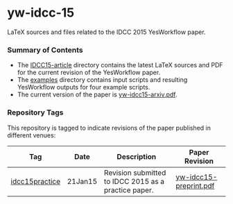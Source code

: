 # yw-idcc-15
LaTeX sources and files related to the IDCC 2015 YesWorkflow paper.  

### Summary of Contents
* The [IDCC15-article](https://github.com/yesworkflow-org/yw-idcc-15/tree/master/IDCC15-article) directory contains the latest LaTeX sources and PDF for the current revision of the YesWorkflow paper.  
* The [examples](https://github.com/yesworkflow-org/yw-idcc-15/tree/master/examples) directory contains input scripts and resulting YesWorkflow outputs for four example scripts.
* The current version of the paper is [yw-idcc15-arxiv.pdf](https://github.com/yesworkflow-org/yw-idcc-15/blob/master/IDCC15-article/yw-idcc15-arxiv.pdf?raw=true).

### Repository Tags
This repository is tagged to indicate revisions of the paper published in different venues:

Tag            | Date    | Description | Paper Revision
---------------|---------|----------|--------------------------------------
[idcc15practice](https://github.com/yesworkflow-org/yw-idcc-15/tree/idcc15practice "idcc15practice") | 21Jan15 | Revision submitted to IDCC 2015 as a practice paper. | [yw-idcc15-preprint.pdf](https://github.com/yesworkflow-org/yw-idcc-15/blob/idcc15practice/IDCC15-article/yw-idcc15-preprint.pdf?raw=true)

 
